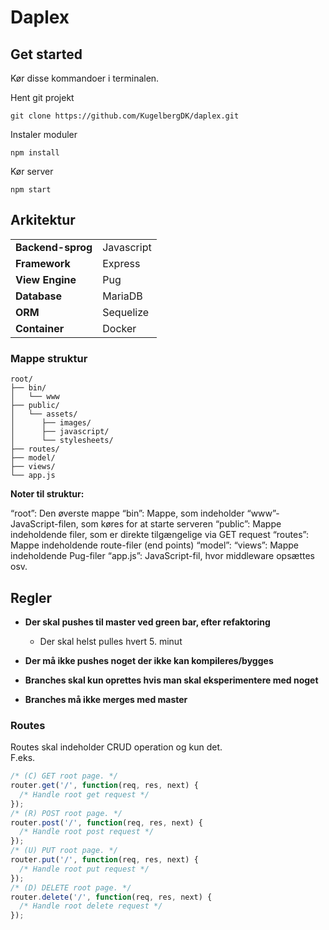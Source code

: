 # Daplex

## Get started
Kør disse kommandoer i terminalen.

Hent git projekt
```
git clone https://github.com/KugelbergDK/daplex.git
```
Instaler moduler
```
npm install
```
Kør server
```
npm start
```


## Arkitektur
|   |   |
|---|---|
|  **Backend-sprog** |  Javascript |
|  **Framework** |  Express |
|  **View Engine** |  Pug |
|  **Database** |  MariaDB |
|  **ORM** |  Sequelize |
|  **Container** |  Docker |

### Mappe struktur
```
root/
├── bin/
│   └── www
├── public/
│   └── assets/
│      ├── images/
│      ├── javascript/
│      └── stylesheets/
├── routes/
├── model/
├── views/
└── app.js
```
**Noter til struktur:**

“root”: Den øverste mappe
“bin”: Mappe, som indeholder “www”-JavaScript-filen, som køres for at starte serveren
“public”: Mappe indeholdende filer, som er direkte tilgængelige via GET request
“routes”: Mappe indeholdende route-filer (end points)
“model”: 
“views”: Mappe indeholdende Pug-filer
“app.js”: JavaScript-fil, hvor middleware opsættes osv.


## Regler

* **Der skal pushes til master ved green bar, efter refaktoring**
    * Der skal helst pulles hvert 5. minut   

* **Der må ikke pushes noget der ikke kan kompileres/bygges**
* **Branches skal kun oprettes hvis man skal eksperimentere med noget**
* **Branches må ikke merges med master**


### Routes
Routes skal indeholder CRUD operation og kun det.
<br>F.eks.
```javascript
/* (C) GET root page. */
router.get('/', function(req, res, next) {
  /* Handle root get request */
});
/* (R) POST root page. */
router.post('/', function(req, res, next) {
  /* Handle root post request */
});
/* (U) PUT root page. */
router.put('/', function(req, res, next) {
  /* Handle root put request */
});
/* (D) DELETE root page. */
router.delete('/', function(req, res, next) {
  /* Handle root delete request */
});
``` 
